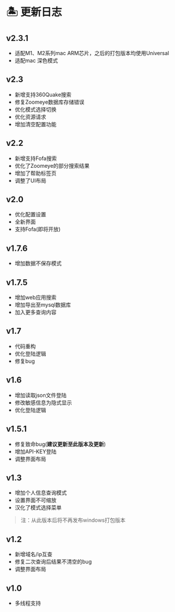 # 🏝 更新日志

## v2.3.1

- 适配M1、M2系列mac ARM芯片，之后的打包版本均使用Universal
- 适配mac 深色模式

## v2.3
- 新增支持360Quake搜索
- 修复Zoomeye数据库存储错误
- 优化模式选择切换
- 优化资源请求
- 增加清空配置功能

## v2.2
- 新增支持Fofa搜索
- 优化了Zoomeye的部分搜索结果
- 增加了帮助标签页
- 调整了UI布局

## v2.0
- 优化配置设置
- 全新界面
- 支持Fofa(即将开放)

## v1.7.6
- 增加数据不保存模式

## v1.7.5
- 增加web应用搜索
- 增加导出至mysql数据库
- 加入更多查询内容

## v1.7
- 代码重构
- 优化登陆逻辑
- 修复bug

## v1.6
- 增加读取json文件登陆
- 修改敏感信息为隐式显示
- 优化登陆逻辑

## v1.5.1
- 修复致命bug(**建议更新至此版本及更新**)
- 增加API-KEY登陆
- 调整界面布局

## v1.3
- 增加个人信息查询模式
- 设置界面不可缩放
- 汉化了模式选择菜单
> 注：从此版本后将不再发布windows打包版本

## v1.2
- 新增域名/ip互查
- 修复二次查询后结果不清空的bug
- 调整界面布局

## v1.0
- 多线程支持